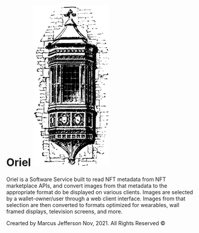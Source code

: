 # Oriel ![oriel](oriel.png)

Oriel is a Software Service built to read NFT metadata from NFT marketplace APIs, and convert images from that metadata to the appropriate format do be displayed on various clients. Images are selected by a wallet-owner/user through a web client interface. Images from that selection are then converted to formats optimized for wearables, wall framed displays, television screens, and more.

Crearted by Marcus Jefferson Nov, 2021. All Rights Reserved &copy;